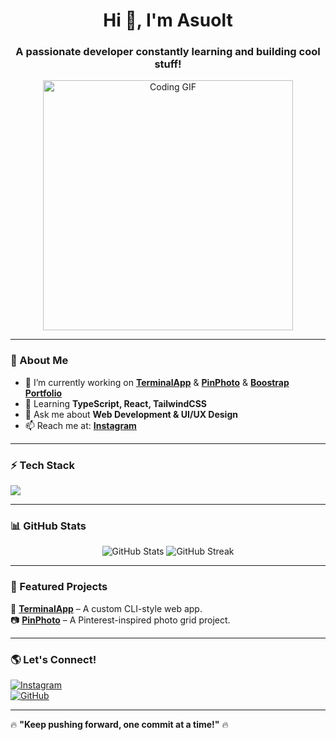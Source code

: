 <h1 align="center">Hi 👋, I'm Asuolt</h1>
<h3 align="center">A passionate developer constantly learning and building cool stuff!</h3>

<p align="center">
  <img src="https://media.giphy.com/media/QTfX9Ejfra3ZmNxh6B/giphy.gif" width="400" alt="Coding GIF">
</p>

---

### 🚀 About Me  
- 🔭 I’m currently working on **[TerminalApp](https://github.com/asuolt/TerminalWeb)** & **[PinPhoto](https://github.com/asuolt/PinPhotoGrid)** & **[Boostrap Portfolio](https://github.com/asuolt/Asoult-BoostrapPortfolioWebsite)**  
- 🌱 Learning **TypeScript, React, TailwindCSS**  
- 💬 Ask me about **Web Development & UI/UX Design**  
- 📫 Reach me at: **[Instagram](https://www.instagram.com/bbekirersoy)**  

---

### ⚡ Tech Stack  
<p align="left">
  <img src="https://skillicons.dev/icons?i=ts,react,nextjs,tailwind,nodejs,git,github" />
</p>

---

### 📊 GitHub Stats  
<p align="center">
  <img src="https://github-readme-stats.vercel.app/api?username=asuolt&show_icons=true&theme=radical" alt="GitHub Stats" />
  <img src="https://github-readme-streak-stats.herokuapp.com/?user=asuolt&theme=radical" alt="GitHub Streak" />
</p>

---

### 📌 Featured Projects  
🚀 **[TerminalApp](https://github.com/TerminalWeb)** – A custom CLI-style web app.  
📷 **[PinPhoto](https://github.com/PinPhotoGrid)** – A Pinterest-inspired photo grid project.  

---

### 🌎 Let's Connect!  
[![Instagram](https://img.shields.io/badge/Instagram-%23E4405F.svg?&style=for-the-badge&logo=instagram&logoColor=white)](https://www.instagram.com/bbekirersoy)  
[![GitHub](https://img.shields.io/badge/GitHub-181717.svg?&style=for-the-badge&logo=github&logoColor=white)](https://github.com/asuolt)  

---

🔥 **"Keep pushing forward, one commit at a time!"** 🔥
